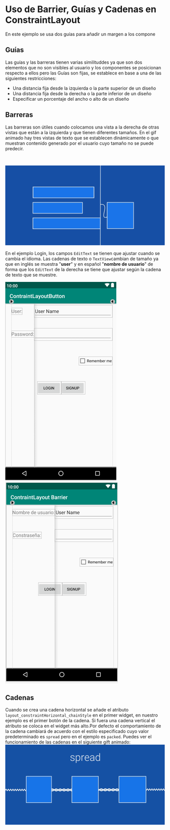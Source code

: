 # Uso de Barrier, Guías y Cadenas en ConstraintLayout
En este ejemplo se usa dos guías para añadir un margen a los compone

## Guías
Las guías y las barreras tienen varias similituddes ya que son dos elementos que no son visibles al usuario y los componentes se posicionan respecto
a ellos pero las Guías son fijas, se establece en base a una de las siguientes
restricciones:
- Una distancia fija desde la izquierda o la parte superior de un diseño
- Una distancia fija desde la derecha o la parte inferior de un diseño
- Especificar un porcentaje del ancho o alto de un diseño


## Barreras
Las barreras son útiles cuando colocamos una vista a la derecha de otras vistas que están a la izquierda y que tienen diferentes tamaños. En el gif animado hay tres vistas de texto que se establecen dinámicamente
o que muestran contenido generado por el usuario cuyo tamaño no se puede predecir.

<br />

![Barreras](/img/barrier.gif)

En el ejemplo Login, los campos `EditText` se tienen que ajustar cuando se cambia el idioma.
Las cadenas de texto o `TextView`cambian de tamaño ya que en inglés se muestra "**user**" y en español "**nombre de usuario**" de forma que los `EditText` de la derecha se tiene que ajustar según la cadena de texto que se muestre.

![Login en inglés](/img/login_en.png)
![Login en español](/img/login_es.png)
## Cadenas
Cuando se crea una cadena horizontal se añade el atributo `layout_constraintHorizontal_chainStyle` en el primer widget, en nuestro ejemplo es el primer botón de la cadena.
Si fuera una cadena vertical el atributo se coloca en el widget más alto.Por defecto el comportamiento de la cadena cambiará de acuerdo con el estilo especificado cuyo valor predeterminado es `spread` pero en el ejemplo es `packed`.
Puedes ver el funcionamiento de las cadenas en el siguiente gift animado:
<br />
![Cadenas](/img/chain_style.gif)

